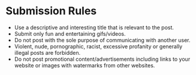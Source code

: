 # Submission Rules
- Use a descriptive and interesting title that is relevant to the post.
- Submit only fun and entertaining gifs/videos.
- Do not post with the sole purpose of communicating with another user.
- Violent, nude, pornographic, racist, excessive profanity or generally illegal posts are forbidden.
- Do not post promotional content/advertisements including links to your website or images with watermarks from other websites.